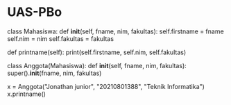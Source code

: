 # UAS-PBo

class Mahasiswa:
  def __init__(self, fname, nim, fakultas):
    self.firstname = fname
    self.nim = nim
    self.fakultas = fakultas

  def printname(self):
    print(self.firstname, self.nim, self.fakultas)

class Anggota(Mahasiswa):
  def __init__(self, fname, nim, fakultas):
    super().__init__(fname, nim, fakultas)

x = Anggota("Jonathan junior", "20210801388", "Teknik Informatika")
x.printname()
